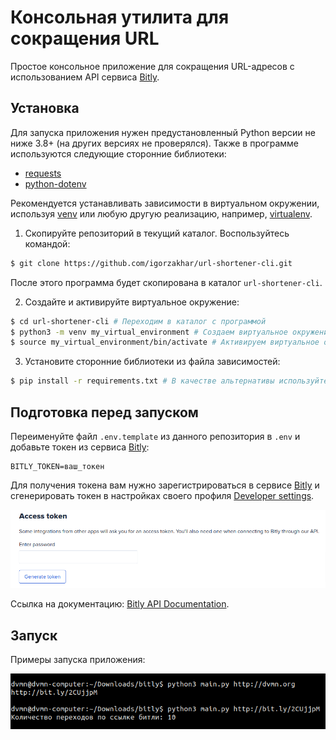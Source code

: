 # Консольная утилита для сокращения URL
Простое консольное приложение для сокращения URL-адресов с использованием API сервиса [Bitly](https://bitly.com).


## Установка
Для запуска приложения нужен предустановленный Python версии не ниже 3.8+ (на других версиях не проверялся).
Также в программе используются следующие сторонние библиотеки:
- [requests](https://requests.readthedocs.io/en/latest/)
- [python-dotenv](https://saurabh-kumar.com/python-dotenv/)

Рекомендуется устанавливать зависимости в виртуальном окружении, используя [venv](https://docs.python.org/3/library/venv.html) или любую другую реализацию, например, [virtualenv](https://github.com/pypa/virtualenv).

1. Скопируйте репозиторий в текущий каталог. Воспользуйтесь командой:
```bash
$ git clone https://github.com/igorzakhar/url-shortener-cli.git
```

После этого программа будет скопирована в каталог ```url-shortener-cli```.

2. Создайте и активируйте виртуальное окружение:
```bash
$ cd url-shortener-cli # Переходим в каталог с программой
$ python3 -m venv my_virtual_environment # Создаем виртуальное окружение
$ source my_virtual_environment/bin/activate # Активируем виртуальное окружение
```

3. Установите сторонние библиотеки  из файла зависимостей:
```bash
$ pip install -r requirements.txt # В качестве альтернативы используйте pip3
```
## Подготовка перед запуском

Переименуйте файл ```.env.template``` из данного репозитория в ```.env``` и добавьте токен из сервиса [Bitly](https://bitly.com):
```
BITLY_TOKEN=ваш_токен
```

Для получения токена вам нужно зарегистрироваться в сервисе [Bitly](https://bitly.com/a/sign_up) и сгенерировать токен в настройках своего профиля [Developer settings](https://app.bitly.com/settings/api/).

![](https://github.com/igorzakhar/url-shortener-cli/blob/main/media/bitly_settings.png)

Ссылка на документацию: [Bitly API Documentation](https://dev.bitly.com/).

## Запуск

Примеры запуска приложения:

![](https://github.com/igorzakhar/url-shortener-cli/blob/main/media/screenshot.png)

